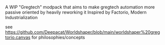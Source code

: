 A WIP "Gregtech" modpack that aims to make gregtech automation more passive oriented by heavily reworking it
Inspired by Factorio, Modern Industrialization

see https://github.com/Deepacat/Worldshaper/blob/main/worldshaper%20gregtorio.canvas for philosophies/concepts
